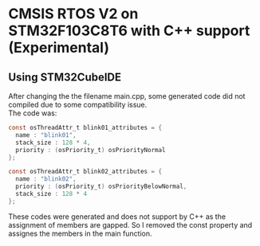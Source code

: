 # CMSIS RTOS V2 on STM32F103C8T6 with C++ support (Experimental)
## Using STM32CubeIDE
After changing the the filename main.cpp, some generated code did not compiled due to some compatibility issue.<br />
The code was: <br />
```c
const osThreadAttr_t blink01_attributes = {
  name : "blink01",
  stack_size : 128 * 4,
  priority : (osPriority_t) osPriorityNormal
};

const osThreadAttr_t blink02_attributes = {
  name : "blink02",
  priority : (osPriority_t) osPriorityBelowNormal,
  stack_size : 128 * 4
};
```
These codes were generated and does not support by C++ as the assignment of members are gapped. So I removed the const property and assignes the members in the main function.
